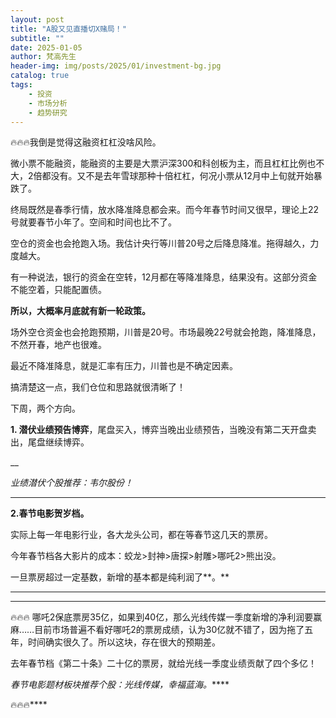 ```yaml
---
layout: post
title: "A股又见直播切X赌局！"
subtitle: ""
date: 2025-01-05
author: 梵高先生
header-img: img/posts/2025/01/investment-bg.jpg
catalog: true
tags:
    - 投资
    - 市场分析
    - 趋势研究
---
```


🔥🔥🔥我倒是觉得这融资杠杠没啥风险。

微小票不能融资，能融资的主要是大票沪深300和科创板为主，而且杠杠比例也不大，2倍都没有。又不是去年雪球那种十倍杠杠，何况小票从12月中上旬就开始暴跌了。

终局既然是春季行情，放水降准降息都会来。而今年春节时间又很早，理论上22号就要春节小年了。空间和时间也比不了。

空仓的资金也会抢跑入场。我估计央行等川普20号之后降息降准。拖得越久，力度越大。

有一种说法，银行的资金在空转，12月都在等降准降息，结果没有。这部分资金不能空着，只能配置债。

**所以，大概率月底就有新一轮政策。**

场外空仓资金也会抢跑预期，川普是20号。市场最晚22号就会抢跑，降准降息，不然开春，地产也很难。

最近不降准降息，就是汇率有压力，川普也是不确定因素。

搞清楚这一点，我们仓位和思路就很清晰了！

下周，两个方向。

**1. 潜伏业绩预告博弈**，尾盘买入，博弈当晚出业绩预告，当晚没有第二天开盘卖出，尾盘继续博弈。

__

_业绩潜伏个股推荐：韦尔股份！_

****

**2.春节电影贺岁档。**

实际上每一年电影行业，各大龙头公司，都在等春节这几天的票房。

今年春节档各大影片的成本：蛟龙&gt;封神&gt;唐探&gt;射雕&gt;哪吒2&gt;熊出没。

一旦票房超过一定基数，新增的基本都是纯利润了**。**

****

****

🔥🔥🔥
哪吒2保底票房35亿，如果到40亿，那么光线传媒一季度新增的净利润要赢麻……目前市场普遍不看好哪吒2的票房成绩，认为30亿就不错了，因为拖了五年，时间确实很久了。所以这块，存在很大的预期差。

去年春节档《第二十条》二十亿的票房，就给光线一季度业绩贡献了四个多亿！

_春节电影题材板块推荐个股：光线传媒，幸福蓝海。_****

🔥🔥🔥****